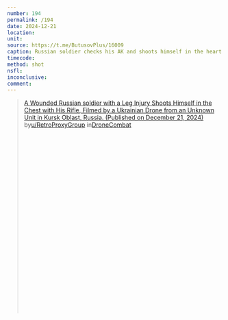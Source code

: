 ```yaml
---
number: 194
permalink: /194
date: 2024-12-21
location: 
unit: 
source: https://t.me/ButusovPlus/16009
caption: Russian soldier checks his AK and shoots himself in the heart
timecode: 
method: shot
nsfl: 
inconclusive: 
comment:  
---
```

<blockquote class="reddit-embed-bq" style="height:500px" data-embed-height="588"><a href="https://www.reddit.com/r/DroneCombat/comments/1hjcmj1/a_wounded_russian_soldier_with_a_leg_injury/">A Wounded Russian soldier with a Leg Injury Shoots Himself in the Chest with His Rifle, Filmed by a Ukrainian Drone from an Unknown Unit in Kursk Oblast, Russia. (Published on December 21, 2024)</a><br> by<a href="https://www.reddit.com/user/RetroProxyGroup/">u/RetroProxyGroup</a> in<a href="https://www.reddit.com/r/DroneCombat/">DroneCombat</a></blockquote><script async="" src="https://embed.reddit.com/widgets.js" charset="UTF-8"></script>